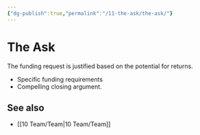 ```yaml
---
{"dg-publish":true,"permalink":"/11-the-ask/the-ask/"}
---
```



# The Ask

The funding request is justified based on the potential for returns.

- Specific funding requirements
- Compelling closing argument.

## See also
- [[10 Team/Team\|10 Team/Team]]
